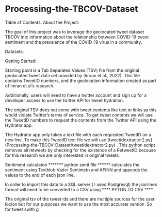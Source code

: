 # Processing-the-TBCOV-Dataset


Table of Contents:
About the Project:

The goal of this project was to leverage the geolocated tweet dataset TBCOV into information about the relationship between COVID-19 tweet sentiment and the prevalence of the COVID-19 virus in a community.   

Datasets:

Getting Started:

Starting point is a Tab Separated Values (TSV) file from the original geolocated tweet data set provided by (Imran et al., 2022). This file contains TweetID numbers, and the geolocation information created as part of Imran et al’s research. 

Additionally, users will need to have a twitter account and sign up for a developer access to use the twitter API for tweet hydration.

The original TSV does not come with tweet contents like text or links as this would violate Twitter’s terms of service. To get tweet contents we will use the TweetID numbers to request the contents from the Twitter API using the Hydrator app. 

The Hydrator app only takes a text file with each requested TweetID on a new line. To make this TweetID text file we will use [tweetidextractor2.py] (Processing-the-TBCOV-Dataset/tweetidextractor2.py)  . This python script removes all retweets by checking for the existence of a RetweetID because for this research we are only interested in original tweets.


Sentiment calculaton ******* python senti file ****** calculates the sentiment using Textblob Vader Sentimetn and AFINN and appends the values to the end of each json line. 

In order to import this data to a SQL server ( I used Postgresql) the jsonlines format will need to be converted to a CSV using **** PYTON TO CSV ****


The original tsv of the tweet ids and there are multiple sources for the user locion but for our purposes we want to use the most accurate version. So for tweet swith g
